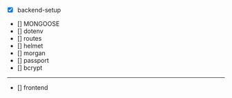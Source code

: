 - [x] backend-setup
- [] MONGOOSE
- [] dotenv
- [] routes
- [] helmet
- [] morgan
- [] passport
- [] bcrypt

---

- [] frontend
